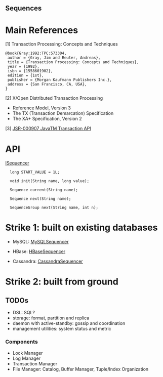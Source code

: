 
Sequences
---------

# Main References

[1] Transaction Processing: Concepts and Techniques

    @book{Gray:1992:TPC:573304,
     author = {Gray, Jim and Reuter, Andreas},
     title = {Transaction Processing: Concepts and Techniques},
     year = {1992},
     isbn = {1558601902},
     edition = {1st},
     publisher = {Morgan Kaufmann Publishers Inc.},
     address = {San Francisco, CA, USA},
    }

[2] X/Open Distributed Transaction Processing

+ Reference Model, Version 3
+ The TX (Transaction Demarcation) Specification
+ The XA+ Specification, Version 2

[3] [JSR-000907 JavaTM Transaction API](https://www.jcp.org/en/jsr/detail?id=907)

# API

[ISequencer](sequences-api/src/main/java/com/spike/giantdataanalysis/sequences/api/ISequencer.java)

	  long START_VALUE = 1L;

	  void init(String name, long value);

	  Sequence current(String name);

	  Sequence next(String name);

	  SequenceGroup next(String name, int n);


# Strike 1: built on existing databases

+ MySQL: [MySQLSequencer](sequences-api-mysql/src/main/java/com/spike/giantdataanalysis/sequences/api/mysql/MySQLSequencer.java)

+ HBase: [HBaseSequencer](sequences-api-hbase/src/main/java/com/spike/giantdataanalysis/sequences/api/hbase/HBaseSequencer.java)

+ Cassandra: [CassandraSequencer](sequences-api-cassandra/src/main/java/com/spike/giantdataanalysis/sequences/api/cassandra/CassandraSequencer.java)

# Strike 2: built from ground

## TODOs

+ DSL: SQL?
+ storage: format, partition and replica
+ daemon with active-standby: gossip and coordination
+ management utilities: system status and metric

### Components

+ Lock Manager
+ Log Manager
+ Transaction Manager
+ File Manager: Catalog, Buffer Manager, Tuple/Index Organization

